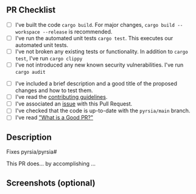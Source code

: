 <!--

Thank you for participating with our effort to build a more secure software supply chain.
Before submitting your Pull Request please check the following.

-->

## PR Checklist

<!--

Locally run the build process

-->
- [ ] I've built the code `cargo build`. For major changes, `cargo build --workspace --release` is recommended.
- [ ] I've run the automated unit tests `cargo test`. This executes our automated unit tests.
- [ ] I've not broken any existing tests or functionality. In addition to `cargo test`, I've run `cargo clippy`
- [ ] I've not introduced any new known security vulnerabilities. I've run `cargo audit`

<!--

Make certain your Pull Request has the following.

-->
- [ ] I've included a brief description and a good title of the proposed changes and how to test them.
- [ ] I've read the [contributing guidelines](https://github.com/pyrsia/.github/blob/main/contributing.md).
- [ ] I've associated an [issue](https://github.com/pyrsia/pyrsia/issues) with this Pull Request. 
- [ ] I've checked that the code is up-to-date with the `pyrsia/main` branch.
- [ ] I've read ["What is a Good PR?"](good_pr.md)

## Description

Fixes pyrsia/pyrsia#

This PR does... by accomplishing ...

## Screenshots (optional)
